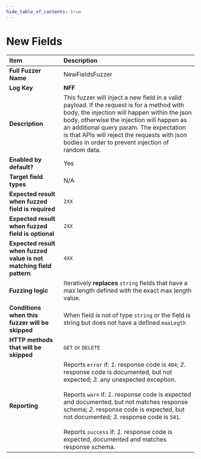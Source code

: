 ```yaml
--- 
hide_table_of_contents: true
---
```


# New Fields

| Item                                                                | Description                                                                                                                                                                                                                                                                                                                                                                                                                                 |
|:--------------------------------------------------------------------|:--------------------------------------------------------------------------------------------------------------------------------------------------------------------------------------------------------------------------------------------------------------------------------------------------------------------------------------------------------------------------------------------------------------------------------------------|
| **Full Fuzzer Name**                                                | NewFieldsFuzzer                                                                                                                                                                                                                                                                                                                                                                                                                             |
| **Log Key**                                                         | **NFF**                                                                                                                                                                                                                                                                                                                                                                                                                                     |
| **Description**                                                     | This fuzzer will inject a new field in a valid payload. If the request is for a method with body, the injection will happen within the json body, otherwise the injection will happen as an additional query param. The expectation is that APIs will reject the requests with json bodies in order to prevent injection of random data.                                                                                                    |
| **Enabled by default?**                                             | Yes                                                                                                                                                                                                                                                                                                                                                                                                                                         |
| **Target field types**                                              | N/A                                                                                                                                                                                                                                                                                                                                                                                                                                         |
| **Expected result when fuzzed field is required**                   | `2XX`                                                                                                                                                                                                                                                                                                                                                                                                                                       |
| **Expected result when fuzzed field is optional**                   | `2XX`                                                                                                                                                                                                                                                                                                                                                                                                                                       |
| **Expected result when fuzzed value is not matching field pattern** | `4XX`                                                                                                                                                                                                                                                                                                                                                                                                                                       |
| **Fuzzing logic**                                                   | Iteratively **replaces** `string` fields that have a max length defined with the exact max length value.                                                                                                                                                                                                                                                                                                                                    |
| **Conditions when this fuzzer will be skipped**                     | When field is not of type `string` or the field is string but does not have a defined `maxLegth`                                                                                                                                                                                                                                                                                                                                            |
| **HTTP methods that will be skipped**                               | `GET` or `DELETE`                                                                                                                                                                                                                                                                                                                                                                                                                           |
| **Reporting**                                                       | Reports `error` if: *1.* response code is `404`; *2.* response code is documented, but not expected; *3.* any unexpected exception. <br/><br/> Reports `warn` if: *1.* response code is expected and documented, but not matches response schema; *2.* response code is expected, but not documented; *3.* response code is `501`. <br/><br/> Reports `success` if: *1.* response code is expected, documented and matches response schema. | 
